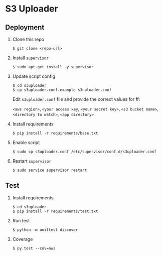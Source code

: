 # S3 Uploader

## Deployment

1. Clone this repo

    `$ git clone <repo-url>`

1. Install `supervisor`

    `$ sudo apt-get install -y supervisor`

1. Update script config

    ```
    $ cd s3uploader
    $ cp s3uploader.conf.example s3uploader.conf
    ```

     Edit `s3uploader.conf` file and provide the correct values for ff:

     `<aws region>`,
     `<your access key`,
     `<your secret key>`,
     `<s3 bucket name>`,
     `<directory to watch>`,
     `<app directory>`

1. Install requirements

    ```
    $ pip install -r requirements/base.txt
    ```

1. Enable script

    ```
    $ sudo cp s3uploader.conf /etc/supervisor/conf.d/s3uploader.conf
    ```

1. Restart `supervisor`

    ```
    $ sudo service supervisor restart
    ```

## Test

1. Install requirements

    ```
    $ cd s3uploader
    $ pip install -r requirements/test.txt
    ```

1. Run test

    ```
    $ python -m unittest discover
    ```

1. Coverage

    ```
    $ py.test --cov=aws
    ```
